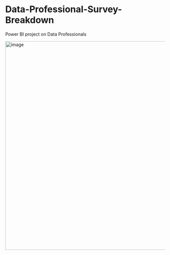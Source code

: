 # Data-Professional-Survey-Breakdown
Power BI project on Data Professionals

<img width="658" alt="image" src="https://user-images.githubusercontent.com/37416458/230768155-98f6b175-a90f-45a1-901a-f51e455a9adb.png">
